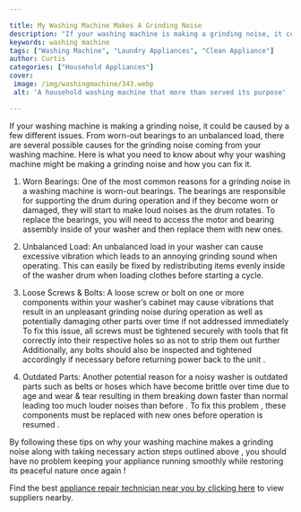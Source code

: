 ```yaml
---

title: My Washing Machine Makes A Grinding Noise
description: "If your washing machine is making a grinding noise, it could be caused by a few different issues. From worn-out bearings to an unb...you wont regret reading on"
keywords: washing machine
tags: ["Washing Machine", "Laundry Appliances", "Clean Appliance"]
author: Curtis
categories: ["Household Appliances"]
cover: 
 image: /img/washingmachine/343.webp
 alt: 'A household washing machine that more than served its purpose'

---
```


If your washing machine is making a grinding noise, it could be caused by a few different issues. From worn-out bearings to an unbalanced load, there are several possible causes for the grinding noise coming from your washing machine. Here is what you need to know about why your washing machine might be making a grinding noise and how you can fix it.

1. Worn Bearings: One of the most common reasons for a grinding noise in a washing machine is worn-out bearings. The bearings are responsible for supporting the drum during operation and if they become worn or damaged, they will start to make loud noises as the drum rotates. To replace the bearings, you will need to access the motor and bearing assembly inside of your washer and then replace them with new ones.

2. Unbalanced Load: An unbalanced load in your washer can cause excessive vibration which leads to an annoying grinding sound when operating. This can easily be fixed by redistributing items evenly inside of the washer drum when loading clothes before starting a cycle. 

3. Loose Screws & Bolts: A loose screw or bolt on one or more components within your washer’s cabinet may cause vibrations that result in an unpleasant grinding noise during operation as well as potentially damaging other parts over time if not addressed immediately To fix this issue, all screws must be tightened securely with tools that fit correctly into their respective holes so as not to strip them out further Additionally, any bolts should also be inspected and tightened accordingly if necessary before returning power back to the unit . 

4. Outdated Parts: Another potential reason for a noisy washer is outdated parts such as belts or hoses which have become brittle over time due to age and wear & tear resulting in them breaking down faster than normal leading too much louder noises than before . To fix this problem , these components must be replaced with new ones before operation is resumed . 

 By following these tips on why your washing machine makes a grinding noise along with taking necessary action steps outlined above , you should have no problem keeping your appliance running smoothly while restoring its peaceful nature once again !

 Find the best <a href="/pages/appliance-repair-technicians/">appliance repair technician near you by clicking here</a> to view suppliers nearby.
